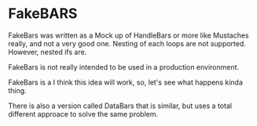 # FakeBARS

FakeBars was written as a Mock up of HandleBars or more like Mustaches really, and not a very good one. Nesting of each loops are not supported. However, nested ifs are.

FakeBars is not really intended to be used in a production environment.

FakeBars is a I think this idea will work, so, let's see what happens kinda thing.

There is also a version called DataBars that is similar, but uses a total different approace to solve the same problem.


